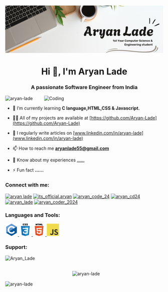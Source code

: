 ![logo](https://github.com/Aryan-Lade/Aryan-Lade/blob/main/White%20Minimalist%20Profile%20LinkedIn%20Banner.png)
<h1 align="center">Hi 👋, I'm Aryan Lade</h1>
<h3 align="center">A passionate Software Engineer from India</h3>

<img align="right" alt="Coding" width="380" src="https://user-images.githubusercontent.com/55389276/140866485-8fb1c876-9a8f-4d6a-98dc-08c4981eaf70.gif">

<p align="left"> <img src="https://komarev.com/ghpvc/?username=aryan-lade&label=Profile%20views&color=0e75b6&style=flat" alt="aryan-lade" /> </p>

- 🌱 I’m currently learning **C language,HTML,CSS & Javascript.**

- 👨‍💻 All of my projects are available at [https://github.com/Aryan-Lade](https://github.com/Aryan-Lade)

- 📝 I regularly write articles on [www.linkedin.com/in/aryan-lade](www.linkedin.com/in/aryan-lade)

- 📫 How to reach me **aryanlade55@gmail.com**

- 📄 Know about my experiences [......](......)

- ⚡ Fun fact **......**

<h3 align="left">Connect with me:</h3>
<p align="left">
<a href="https://linkedin.com/in/aryan lade" target="blank"><img align="center" src="https://raw.githubusercontent.com/rahuldkjain/github-profile-readme-generator/master/src/images/icons/Social/linked-in-alt.svg" alt="aryan lade" height="30" width="40" /></a>
<a href="https://instagram.com/its_official.aryan" target="blank"><img align="center" src="https://raw.githubusercontent.com/rahuldkjain/github-profile-readme-generator/master/src/images/icons/Social/instagram.svg" alt="its_official.aryan" height="30" width="40" /></a>
<a href="https://www.codechef.com/users/aryan_code_24" target="blank"><img align="center" src="https://cdn.jsdelivr.net/npm/simple-icons@3.1.0/icons/codechef.svg" alt="aryan_code_24" height="30" width="40" /></a>
<a href="https://www.hackerrank.com/aryan_cd24" target="blank"><img align="center" src="https://raw.githubusercontent.com/rahuldkjain/github-profile-readme-generator/master/src/images/icons/Social/hackerrank.svg" alt="aryan_cd24" height="30" width="40" /></a>
<a href="https://codeforces.com/profile/aryan_lade" target="blank"><img align="center" src="https://raw.githubusercontent.com/rahuldkjain/github-profile-readme-generator/master/src/images/icons/Social/codeforces.svg" alt="aryan_lade" height="30" width="40" /></a>
<a href="https://www.leetcode.com/aryan_coder_2024" target="blank"><img align="center" src="https://raw.githubusercontent.com/rahuldkjain/github-profile-readme-generator/master/src/images/icons/Social/leet-code.svg" alt="aryan_coder_2024" height="30" width="40" /></a>
</p>

<h3 align="left">Languages and Tools:</h3>
<p align="left"> <a href="https://www.cprogramming.com/" target="_blank" rel="noreferrer"> <img src="https://raw.githubusercontent.com/devicons/devicon/master/icons/c/c-original.svg" alt="c" width="40" height="40"/> </a> <a href="https://www.w3schools.com/css/" target="_blank" rel="noreferrer"> <img src="https://raw.githubusercontent.com/devicons/devicon/master/icons/css3/css3-original-wordmark.svg" alt="css3" width="40" height="40"/> </a> <a href="https://www.w3.org/html/" target="_blank" rel="noreferrer"> <img src="https://raw.githubusercontent.com/devicons/devicon/master/icons/html5/html5-original-wordmark.svg" alt="html5" width="40" height="40"/> </a> <a href="https://developer.mozilla.org/en-US/docs/Web/JavaScript" target="_blank" rel="noreferrer"> <img src="https://raw.githubusercontent.com/devicons/devicon/master/icons/javascript/javascript-original.svg" alt="javascript" width="40" height="40"/> </a> </p>

<h3 align="left">Support:</h3>
<p><a href="https://www.buymeacoffee.com/Aryan_Lade"> <img align="left" src="https://cdn.buymeacoffee.com/buttons/v2/default-yellow.png" height="50" width="210" alt="Aryan_Lade" /></a></p><br><br>

<p>&nbsp;<img align="center" src="https://github-readme-stats.vercel.app/api?username=aryan-lade&show_icons=true&locale=en" alt="aryan-lade" /></p>

<p><img align="center" src="https://github-readme-streak-stats.herokuapp.com/?user=aryan-lade&" alt="aryan-lade" /></p>
